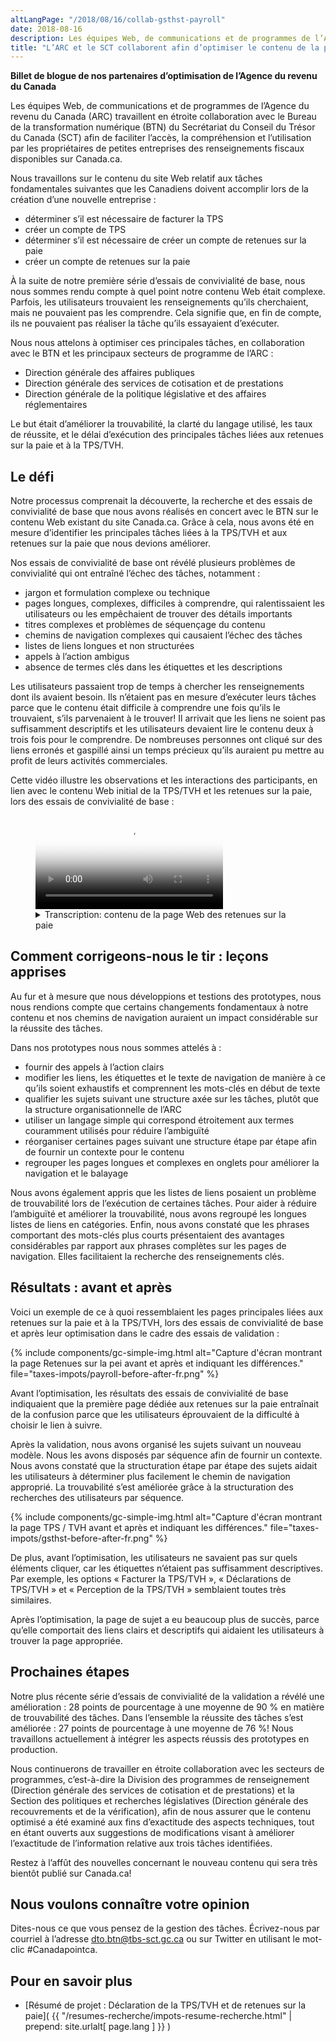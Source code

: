 ```yaml
---
altLangPage: "/2018/08/16/collab-gsthst-payroll"
date: 2018-08-16
description: Les équipes Web, de communications et de programmes de l’Agence du revenu du Canada (ARC) travaillent en étroite collaboration avec le Bureau de la transformation numérique (BTN) afin de faciliter l’accès, la compréhension et l’utilisation par les propriétaires de petites entreprises des renseignements fiscaux disponibles sur Canada.ca.
title: "L’ARC et le SCT collaborent afin d’optimiser le contenu de la page Web consacrée à la TPS/TVH et aux retenues sur la paie"
---
```


**Billet de blogue de nos partenaires d’optimisation de l’Agence du revenu du Canada**

Les équipes Web, de communications et de programmes de l’Agence du revenu du Canada (ARC) travaillent en étroite collaboration avec le Bureau de la transformation numérique (BTN) du Secrétariat du Conseil du Trésor du Canada (SCT) afin de faciliter l’accès, la compréhension et l’utilisation par les propriétaires de petites entreprises des renseignements fiscaux disponibles sur Canada.ca.

Nous travaillons sur le contenu du site Web relatif aux tâches fondamentales suivantes que les Canadiens doivent accomplir lors de la création d’une nouvelle entreprise&nbsp;:

* déterminer s’il est nécessaire de facturer la TPS
* créer un compte de TPS
* déterminer s’il est nécessaire de créer un compte de retenues sur la paie
* créer un compte de retenues sur la paie

À la suite de notre première série d’essais de convivialité de base, nous nous sommes rendu compte à quel point notre contenu Web était complexe. Parfois, les utilisateurs trouvaient les renseignements qu’ils cherchaient, mais ne pouvaient pas les comprendre. Cela signifie que, en fin de compte, ils ne pouvaient pas réaliser la tâche qu’ils essayaient d’exécuter.

Nous nous attelons à optimiser ces principales tâches, en collaboration avec le BTN et les principaux secteurs de programme de l’ARC&nbsp;:

* Direction générale des affaires publiques
* Direction générale des services de cotisation et de prestations
* Direction générale de la politique législative et des affaires réglementaires

Le but était d’améliorer la trouvabilité, la clarté du langage utilisé, les taux de réussite, et le délai d’exécution des principales tâches liées aux retenues sur la paie et à la TPS/TVH.


## Le défi

Notre processus comprenait la découverte, la recherche et des essais de convivialité de base que nous avons réalisés en concert avec le BTN sur le contenu Web existant du site Canada.ca. Grâce à cela, nous avons été en mesure d’identifier les principales tâches liées à la TPS/TVH et aux retenues sur la paie que nous devions améliorer.

Nos essais de convivialité de base ont révélé plusieurs problèmes de convivialité qui ont entraîné l’échec des tâches, notamment&nbsp;:

* jargon et formulation complexe ou technique
* pages longues, complexes, difficiles à comprendre, qui ralentissaient les utilisateurs ou les empêchaient de trouver des détails importants
* titres complexes et problèmes de séquençage du contenu
* chemins de navigation complexes qui causaient l’échec des tâches
* listes de liens longues et non structurées
* appels à l’action ambigus
* absence de termes clés dans les étiquettes et les descriptions

Les utilisateurs passaient trop de temps à chercher les renseignements dont ils avaient besoin. Ils n’étaient pas en mesure d’exécuter leurs tâches parce que le contenu était difficile à comprendre une fois qu’ils le trouvaient, s’ils parvenaient à le trouver! Il arrivait que les liens ne soient pas suffisamment descriptifs et les utilisateurs devaient lire le contenu deux à trois fois pour le comprendre. De nombreuses personnes ont cliqué sur des liens erronés et gaspillé ainsi un temps précieux qu’ils auraient pu mettre au profit de leurs activités commerciales.

Cette vidéo illustre les observations et les interactions des participants, en lien avec le contenu Web initial de la TPS/TVH et les retenues sur la paie, lors des essais de convivialité de base&nbsp;:


<figure class="wb-mltmd wb-init video">
	<video poster="/images/taxes-impots/payroll-content-video-poster.jpg" title="contenu de la page Web des retenues sur la paie">
		<source type="video/mp4" src="/images/taxes-impots/payroll-content-fr.mp4" />
	</video>
  <figcaption>
    <details>
      <summary>Transcription: contenu de la page Web des retenues sur la paie</summary>
      <p>(Participant)</p>
      <p>(Vidéo où une personne examine la page «&nbsp;Aperçu des retenues sur la paie&nbsp;» à Canada.ca. Le participant fait défiler doucement vers le haut et le bas.)</p>
      <p>Je ne vois pas vraiment…</p>
      <p>(Le participant clique pour accéder à la page «&nbsp;RC4110 Employé ou travailleur indépendant?&nbsp;»)</p>
      <p>Ça ne m’aide pas à trouver. Non, ce n’est pas très évident d'ici...</p>
      <p>(Modérateur)</p>
      <p>En effet</p>
      <p>(Participant)</p>
      <p>…de trouver ces renseignments.</p>
      <p>(Le participant clique sur le bouton «&nbsp;précédent&nbsp;», et retourne à la page «&nbsp;Aperçu des retenues sur la paie&nbsp;». Il défile vers le haut et le bas, puis il passe la souris sur l’hyperlien intitulé «&nbsp;Les responsabilités de l’employeur – Les étapes de retenues sur la paie&nbsp;».)</p>
      <p>Ce devrait être dans les responsabilités de l’employeur… </p>
      <p>(Il défile à nouveau vers le bas, puis il défile vers le haut jusqu’à l’hyperlien intitulé «&nbsp;Les responsabilités de l’employeur – Les étapes de retenues sur la paie&nbsp;».)</p>
      <p>…mais, je ne trouve pas vraiment…</p>
      <p>(Il clique sur l’hyperlien intitulé «&nbsp;Les responsabilités de l’employeur – Les étapes de retenues sur la paie&nbsp;», et il se trouve sur cette page. Il commence à lire les étapes sur la page.)</p>
      <p>«&nbsp;Déterminer votre statut&nbsp;»…</p>
      <p>(Il défile vers le bas, puis vers le haut. Il passe la souris sur le mot «&nbsp;employeur&nbsp;» sous le titre «&nbsp;Étape 1&nbsp;: Déterminer votre statut&nbsp;».)</p>
      <p>Vous êtes manifestement un employeur, mais j'ai besoin de plus de renseignmentss.</p>
      <p>(Il clique sur le mot «&nbsp;employeur&nbsp;», puis la page qui s’ouvre s’intitule «&nbsp;Êtes-vous un employeur?&nbsp;» Il défile doucement vers le bas jusqu’à la fin de la page.)</p>
      <p>Bon, bien, ce n’est pas très utile.</p>
    </details>
  </figcaption>
</figure>


## Comment corrigeons-nous le tir&nbsp;: leçons apprises

Au fur et à mesure que nous développions et testions des prototypes, nous nous rendions compte que certains changements fondamentaux à notre contenu et nos chemins de navigation auraient un impact considérable sur la réussite des tâches.

Dans nos prototypes nous nous sommes attelés à&nbsp;:

* fournir des appels à l’action clairs
* modifier les liens, les étiquettes et le texte de navigation de manière à ce qu’ils soient exhaustifs et comprennent les mots-clés en début de texte
* qualifier les sujets suivant une structure axée sur les tâches, plutôt que la structure organisationnelle de l’ARC
* utiliser un langage simple qui correspond étroitement aux termes couramment utilisés pour réduire l’ambiguïté
* réorganiser certaines pages suivant une structure étape par étape afin de fournir un contexte pour le contenu
* regrouper les pages longues et complexes en onglets pour améliorer la navigation et le balayage

Nous avons également appris que les listes de liens posaient un problème de trouvabilité lors de l’exécution de certaines tâches. Pour aider à réduire l’ambiguïté et améliorer la trouvabilité, nous avons regroupé les longues listes de liens en catégories. Enfin, nous avons constaté que les phrases comportant des mots-clés plus courts présentaient des avantages considérables par rapport aux phrases complètes sur les pages de navigation. Elles facilitaient la recherche des renseignements clés.

## Résultats&nbsp;: avant et après

Voici un exemple de ce à quoi ressemblaient les pages principales liées aux retenues sur la paie et à la TPS/TVH, lors des essais de convivialité de base et après leur optimisation dans le cadre des essais de validation&nbsp;:

{% include components/gc-simple-img.html
   alt="Capture d'écran montrant la page Retenues sur la pei avant et après et indiquant les différences."
   file="taxes-impots/payroll-before-after-fr.png"
%}

Avant l’optimisation, les résultats des essais de convivialité de base indiquaient que la première page dédiée aux retenues sur la paie entraînait de la confusion parce que les utilisateurs éprouvaient de la difficulté à choisir le lien à suivre.

Après la validation, nous avons organisé les sujets suivant un nouveau modèle. Nous les avons disposés par séquence afin de fournir un contexte. Nous avons constaté que la structuration étape par étape des sujets aidait les utilisateurs à déterminer plus facilement le chemin de navigation approprié. La trouvabilité s’est améliorée grâce à la structuration des recherches des utilisateurs par séquence.

{% include components/gc-simple-img.html
   alt="Capture d'écran montrant la page TPS / TVH avant et après et indiquant les différences."
   file="taxes-impots/gsthst-before-after-fr.png"
%}

De plus, avant l’optimisation, les utilisateurs ne savaient pas sur quels éléments cliquer, car les étiquettes n’étaient pas suffisamment descriptives. Par exemple, les options «&nbsp;Facturer la TPS/TVH&nbsp;», «&nbsp;Déclarations de TPS/TVH&nbsp;» et «&nbsp;Perception de la TPS/TVH&nbsp;» semblaient toutes très similaires.

Après l’optimisation, la page de sujet a eu beaucoup plus de succès, parce qu’elle comportait des liens clairs et descriptifs qui aidaient les utilisateurs à trouver la page appropriée.


## Prochaines étapes

Notre plus récente série d’essais de convivialité de la validation a révélé une amélioration&nbsp;: 28 points de pourcentage à une moyenne de 90&nbsp;% en matière de trouvabilité des tâches. Dans l’ensemble la réussite des tâches s’est améliorée&nbsp;: 27 points de pourcentage à une moyenne de 76&nbsp;%! Nous travaillons actuellement à intégrer les aspects réussis des prototypes en production.

Nous continuerons de travailler en étroite collaboration avec les secteurs de programmes, c’est-à-dire la Division des programmes de renseignement (Direction générale des services de cotisation et de prestations) et la Section des politiques et recherches législatives (Direction générale des recouvrements et de la vérification), afin de nous assurer que le contenu optimisé a été examiné aux fins d’exactitude des aspects techniques, tout en étant ouverts aux suggestions de modifications visant à améliorer l’exactitude de l’information relative aux trois tâches identifiées.

Restez à l’affût des nouvelles concernant le nouveau contenu qui sera très bientôt publié sur Canada.ca!

## Nous voulons connaître votre opinion
Dites-nous ce que vous pensez de la gestion des tâches. Écrivez-nous par courriel à l’adresse [dto.btn@tbs-sct.gc.ca](mailto:dto.btn@tbs-sct.gc.ca) ou sur Twitter en utilisant le mot-clic #Canadapointca.

## Pour en savoir plus

* [Résumé de projet&nbsp;: Déclaration de la TPS/TVH et de retenues sur la paie]( {{ "/resumes-recherche/impots-resume-recherche.html" | prepend: site.urlalt[ page.lang ] }} )